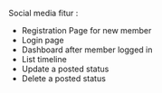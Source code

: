 Social media fitur : 

- Registration Page for new member
- Login page
- Dashboard after member logged in 
- List timeline 
- Update a posted status
- Delete a posted status

